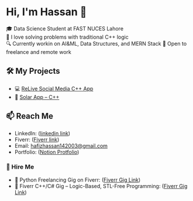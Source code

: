 # Hi, I'm Hassan 👋
🎓 Data Science Student at FAST NUCES Lahore  
🧠 I love solving problems with traditional C++ logic  
🔍 Currently workin on AI&ML, Data Structures, and MERN Stack 
🚀 Open to freelance and remote work

## 🛠️ My Projects
- 💻 [ReLive Social Media C++ App]([https://github.com/your-repo-link](https://github.com/HassanNawaz14/ReLive-CLI-App))  
- 🔢 [Solar App – C++]([https://github.com/your-repo-link](https://github.com/HassanNawaz14/Solar-Project))  

## 📫 Reach Me
- LinkedIn: ([linkedin link](https://www.linkedin.com/in/hassan-nawaz-322331256/))
- Fiverr: ([Fiverr link]([https://www.linkedin.com/in/hassan-nawaz-322331256/](https://www.fiverr.com/hassannawaz14?public_mode=true)))
- Email: hafizhassan142003@gmail.com
- Portfolio: ([Notion Protfolio](https://suave-cyclone-fc5.notion.site/Portfolio-220bf39fd726806eae19e284fe357858))

### 📌 Hire Me
- 💼 Python Freelancing Gig on Fiverr: ([Fiverr Gig Link](http://www.fiverr.com/s/AykGoXR)) 
- 🔗 Fiverr C++/C# Gig – Logic-Based, STL-Free Programming: ([Fiverr Gig Link](https://www.fiverr.com/hassannawaz14/write-clean-c-cpp-and-c-sharp-programs-without-stl-or-built-ins))
